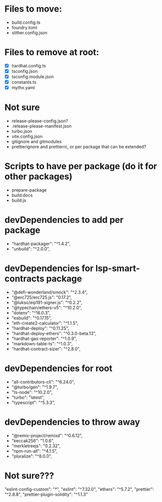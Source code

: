 # Files to move:

- build.config.ts
- foundry.toml
- slither.config.json

# Files to remove at root:

- [x] hardhat.config.ts
- [x] tsconfig.json
- [x] tsconfig.module.json
- [x] constants.ts
- [x] mythx.yaml

# Not sure

- release-please-config.json?
- .release-please-manifest.json
- turbo.json
- vite.config.json
- gitignore and gitmodules
- prettierignore and prettierrc, or per package that can be extended?

# Scripts to have per package (do it for other packages)

- prepare-package
- build:docs
- build:js

# devDependencies to add per package

- "hardhat-packager": "^1.4.2",
- "unbuild": "^2.0.0",

# devDependencies for lsp-smart-contracts package

- "@defi-wonderland/smock": "^2.3.4",
- "@erc725/erc725.js": "0.17.2",
- "@lukso/eip191-signer.js": "^0.2.2",
- "@typechain/ethers-v5": "^10.2.0",
- "dotenv": "^16.0.3",
- "esbuild": "^0.17.15",
- "eth-create2-calculator": "^1.1.5",
- "hardhat-deploy": "^0.11.25",
- "hardhat-deploy-ethers": "^0.3.0-beta.13",
- "hardhat-gas-reporter": "^1.0.9",
- "markdown-table-ts": "^1.0.3",
- "hardhat-contract-sizer": "^2.8.0",

# devDependencies for root

- "all-contributors-cli": "^6.24.0",
- "@turbo/gen": "^1.9.7",
- "ts-node": "^10.2.0",
- "turbo": "latest",
- "typescript": "^5.3.3",

# devDependencies to throw away

- "@remix-project/remixd": "^0.6.12",
- "keccak256": "1.0.6",
- "merkletreejs": "0.2.32",
- "npm-run-all": "^4.1.5",
- "pluralize": "^8.0.0",

# Not sure???

"eslint-config-custom": "\*",
"eslint": "^7.32.0",
"ethers": "^5.7.2",
"prettier": "^2.8.8",
"prettier-plugin-solidity": "^1.1.3"
